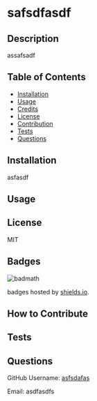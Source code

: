 
  # safsdfasdf

  ## Description

  assafsadf

  ## Table of Contents

  - [Installation](#installation)
  - [Usage](#usage)
  - [Credits](#credits)
  - [License](#license)
  - [Contribution](#how-to-contribute)
  - [Tests](#tests)
  - [Questions](#questions)

  ## Installation

  asfasdf

  ## Usage

  

  ## License

  MIT

  ## Badges

  ![badmath](https://img.shields.io/github/languages/top/lernantino/badmath)

  badges hosted by [shields.io](https://shields.io/).

  ## How to Contribute

  

  ## Tests

  

  ## Questions

  GitHub Username: [asfsdafas](asfsdafafs)

  Email: asdfasdfs
